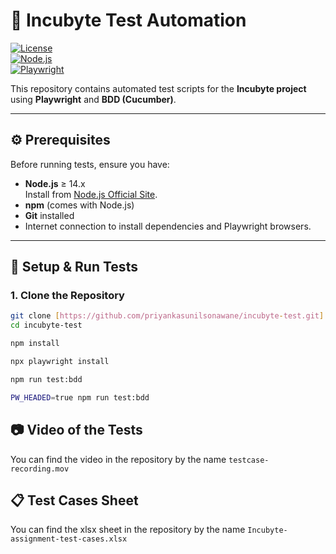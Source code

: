 # 🧪 Incubyte Test Automation

[![License](https://img.shields.io/badge/license-MIT-blue.svg)](LICENSE)  
[![Node.js](https://img.shields.io/badge/node-%3E%3D14.0-brightgreen.svg)](https://nodejs.org/)  
[![Playwright](https://img.shields.io/badge/Playwright-%5E1.40.0-blue.svg)](https://playwright.dev/)

This repository contains automated test scripts for the **Incubyte project** using **Playwright** and **BDD (Cucumber)**.

---

## ⚙️ Prerequisites

Before running tests, ensure you have:

- **Node.js** ≥ 14.x  
  Install from [Node.js Official Site](https://nodejs.org/).
- **npm** (comes with Node.js)
- **Git** installed
- Internet connection to install dependencies and Playwright browsers.

---

## 🚀 Setup & Run Tests

### 1. Clone the Repository
```bash
git clone [https://github.com/priyankasunilsonawane/incubyte-test.git]
cd incubyte-test

npm install

npx playwright install

npm run test:bdd

PW_HEADED=true npm run test:bdd
```

## 📷 Video of the Tests
You can find the video in the repository by the name `testcase-recording.mov`

## 📋 Test Cases Sheet
You can find the xlsx sheet in the repository by the name `Incubyte-assignment-test-cases.xlsx`


